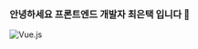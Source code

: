 ### 안녕하세요 프론트엔드 개발자 최은택 입니다 👋

<img alt="Vue.js" src ='https://img.shields.io/badge/Vue.js-35495E?style=for-the-badge&logo=vuedotjs&logoColor=4FC08D'/>

<!--
**euntaek419/euntaek419** is a ✨ _special_ ✨ repository because its `README.md` (this file) appears on your GitHub profile.

Here are some ideas to get you started:

- 🔭 I’m currently working on ...
- 🌱 I’m currently learning ...
- 👯 I’m looking to collaborate on ...
- 🤔 I’m looking for help with ...
- 💬 Ask me about ...
- 📫 How to reach me: ...
- 😄 Pronouns: ...
- ⚡ Fun fact: ...
-->
